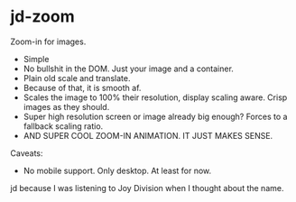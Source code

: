# jd-zoom

Zoom-in for images.

- Simple
- No bullshit in the DOM. Just your image and a container.
- Plain old scale and translate.
- Because of that, it is smooth af.
- Scales the image to 100% their resolution, display scaling aware. Crisp images as they should.
- Super high resolution screen or image already big enough? Forces to a fallback scaling ratio.
- AND SUPER COOL ZOOM-IN ANIMATION. IT JUST MAKES SENSE.

Caveats:

- No mobile support. Only desktop. At least for now.

jd because I was listening to Joy Division when I thought about the name.
